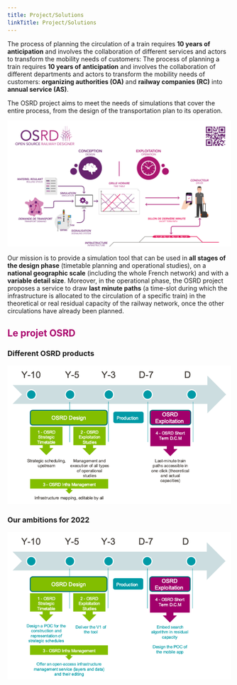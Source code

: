 ```yaml
---
title: Project/Solutions
linkTitle: Project/Solutions
---
```


The process of planning the circulation of a train requires **10 years of anticipation** and involves the collaboration of different services and actors to transform the mobility needs of customers: The process of planning a train requires **10 years of anticipation** and involves the collaboration of different departments and actors to transform the mobility needs of customers: **organizing authorities (OA)** and **railway companies (RC)** into **annual service (AS)**. 

The OSRD project aims to meet the needs of simulations that cover the entire process, from the design of the transportation plan to its operation.

![OSRD presentation](osrd_presentation.png)

Our mission is to provide a simulation tool that can be used in **all stages of the design phase** (timetable planning and operational studies), on a **national geographic scale** (including the whole French network) and with a **variable detail size**. Moreover, in the operational phase, the OSRD project proposes a service to draw **last minute paths** (a time-slot during which the infrastructure is allocated to the circulation of a specific train) in the theoretical or real residual capacity of the railway network, once the other circulations have already been planned.

## <font color=#aa026d>Le projet OSRD</font>

### Different OSRD products

![OSRD projet](osrd_product.en.png)

### Our ambitions for  2022

![OSRD ambitions](osrd_ambitions.en.png)
